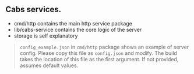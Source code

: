 ## Cabs services.

* cmd/http contains the main http service package
* lib/cabs-service contains the core logic of the server
* storage is self explanatory

> `config_example.json` in `cmd/http` package shows an example of server config. Please copy this file as `config.json` and modify. The build takes the location of this file as the first argument. If not provided, assumes default values.